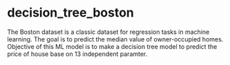 # decision_tree_boston
The Boston dataset is a classic dataset for regression tasks in machine learning.  The goal is to predict the median value of owner-occupied homes.  Objective of this ML model is to make a decision tree model to predict the price of house base on 13 independent paramter.
